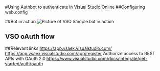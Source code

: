 #Using Authbot to authenticate in Visual Studio Online
##Configuring web.config

##Bot in action
![Picture of VSO Sample bot in action](https://github.com/tiagonmas/AuthBot/VSOBotSampeInAction.PNG)

## VSO oAuth flow 

##Relevant links
https://app.vsaex.visualstudio.com/
https://app.vsaex.visualstudio.com/app/register
Authorize access to REST APIs with OAuth 2.0
https://www.visualstudio.com/docs/integrate/get-started/auth/oauth
